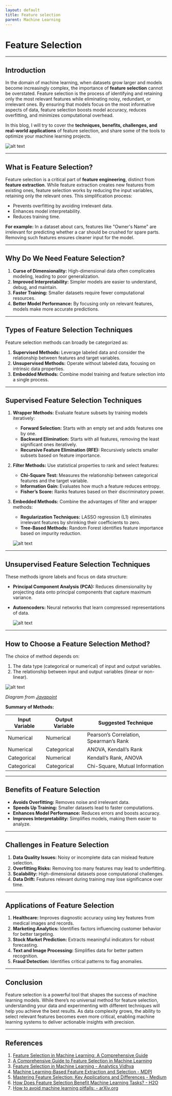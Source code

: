 ```yaml
---
layout: default
title: Feature selection
parent: Machine Learning
---
```


# Feature Selection


---

## Introduction


In the domain of machine learning, when datasets grow larger and models become increasingly complex, the importance of **feature selection** cannot be overstated. Feature selection is the process of identifying and retaining only the most relevant features while eliminating noisy, redundant, or irrelevant ones. By ensuring that models focus on the most informative aspects of data, feature selection boosts model accuracy, reduces overfitting, and minimizes computational overhead.

In this blog, I will try to cover the **techniques, benefits, challenges, and real-world applications** of feature selection, and share some of the tools to optimize your machine learning projects.

![alt text](../../../assets/images/ml/featureselection/2.jpeg)

---

## What is Feature Selection?

Feature selection is a critical part of **feature engineering**, distinct from **feature extraction**. While feature extraction creates new features from existing ones, feature selection works by reducing the input variables, retaining only the relevant ones. This simplification process:
- Prevents overfitting by avoiding irrelevant data.
- Enhances model interpretability.
- Reduces training time.

**For example:** In a dataset about cars, features like "Owner's Name" are irrelevant for predicting whether a car should be crushed for spare parts. Removing such features ensures cleaner input for the model.

---

## Why Do We Need Feature Selection?

1. **Curse of Dimensionality:** High-dimensional data often complicates modeling, leading to poor generalization.
2. **Improved Interpretability:** Simpler models are easier to understand, debug, and maintain.
3. **Faster Training:** Smaller datasets require fewer computational resources.
4. **Better Model Performance:** By focusing only on relevant features, models make more accurate predictions.

---

## Types of Feature Selection Techniques

Feature selection methods can broadly be categorized as:

1. **Supervised Methods:** Leverage labeled data and consider the relationship between features and target variables.
2. **Unsupervised Methods:** Operate without labeled data, focusing on intrinsic data properties.
3. **Embedded Methods:** Combine model training and feature selection into a single process.

---

## Supervised Feature Selection Techniques

1. **Wrapper Methods:**
   Evaluate feature subsets by training models iteratively:
   - **Forward Selection:** Starts with an empty set and adds features one by one.
   - **Backward Elimination:** Starts with all features, removing the least significant ones iteratively.
   - **Recursive Feature Elimination (RFE):** Recursively selects smaller subsets based on feature importance.

2. **Filter Methods:**
   Use statistical properties to rank and select features:
   - **Chi-Square Test:** Measures the relationship between categorical features and the target variable.
   - **Information Gain:** Evaluates how much a feature reduces entropy.
   - **Fisher’s Score:** Ranks features based on their discriminatory power.


3. **Embedded Methods:**
   Combine the advantages of filter and wrapper methods:
   - **Regularization Techniques:** LASSO regression (L1) eliminates irrelevant features by shrinking their coefficients to zero.
   - **Tree-Based Methods:** Random Forest identifies feature importance based on impurity reduction.

   ![alt text](../../../assets/images/ml/featureselection/3.ppm)

---

## Unsupervised Feature Selection Techniques

These methods ignore labels and focus on data structure:
- **Principal Component Analysis (PCA):** Reduces dimensionality by projecting data onto principal components that capture maximum variance.
- **Autoencoders:** Neural networks that learn compressed representations of data.

   ![alt text](../../../assets/images/ml/featureselection/5.png)

---

## How to Choose a Feature Selection Method?

The choice of method depends on:
1. The data type (categorical or numerical) of input and output variables.
2. The relationship between input and output variables (linear or non-linear).

![alt text](../../../assets/images/ml/featureselection/1.png)

_Diagram from [Javapoint](https://www.javatpoint.com/feature-selection-techniques-in-machine-learning)_

**Summary of Methods:**

| Input Variable | Output Variable | Suggested Technique                          |
|----------------|-----------------|---------------------------------------------|
| Numerical      | Numerical       | Pearson’s Correlation, Spearman’s Rank      |
| Numerical      | Categorical     | ANOVA, Kendall’s Rank                       |
| Categorical    | Numerical       | Kendall’s Rank, ANOVA                       |
| Categorical    | Categorical     | Chi-Square, Mutual Information              |

---

## Benefits of Feature Selection

- **Avoids Overfitting:** Removes noise and irrelevant data.
- **Speeds Up Training:** Smaller datasets lead to faster computations.
- **Enhances Model Performance:** Reduces errors and boosts accuracy.
- **Improves Interpretability:** Simplifies models, making them easier to analyze.

---

## Challenges in Feature Selection

1. **Data Quality Issues:** Noisy or incomplete data can mislead feature selection.
2. **Overfitting Risks:** Removing too many features may lead to underfitting.
3. **Scalability:** High-dimensional datasets pose computational challenges.
4. **Data Drift:** Features relevant during training may lose significance over time.

---

## Applications of Feature Selection

1. **Healthcare:** Improves diagnostic accuracy using key features from medical images and records.
2. **Marketing Analytics:** Identifies factors influencing customer behavior for better targeting.
3. **Stock Market Prediction:** Extracts meaningful indicators for robust forecasting.
4. **Text and Image Processing:** Simplifies data for better pattern recognition.
5. **Fraud Detection:** Identifies critical patterns to flag anomalies.

---

## Conclusion

Feature selection is a powerful tool that shapes the success of machine learning models. While there’s no universal method for feature selection, understanding your data and experimenting with different techniques will help you achieve the best results. As data complexity grows, the ability to select relevant features becomes even more critical, enabling machine learning systems to deliver actionable insights with precision.

---

## References
1. [Feature Selection in Machine Learning: A Comprehensive Guide](https://mljourney.com)
2. [A Comprehensive Guide to Feature Selection in Machine Learning](https://mljourney.com)
3. [Feature Selection in Machine Learning - Analytics Vidhya](https://www.analyticsvidhya.com)
4. [Machine Learning-Based Feature Extraction and Selection - MDPI](https://www.mdpi.com)
5. [Mastering Feature Selection: Key Applications and Differences - Medium](https://medium.com)
6. [How Does Feature Selection Benefit Machine Learning Tasks? - H2O](https://www.h2o.ai)
7. [How to avoid machine learning pitfalls: - arXiv.org](https://arxiv.org)
